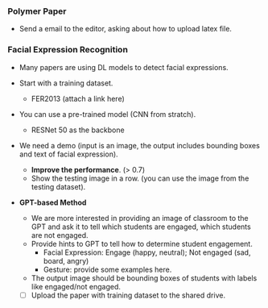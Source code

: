 ### Polymer Paper
* Send a email to the editor, asking about how to upload latex file. 

### Facial Expression Recognition

* Many papers are using DL models to detect facial expressions. 
* Start with a training dataset. 
    * FER2013 (attach a link here)
* You can use a pre-trained model (CNN from stratch).
    * RESNet 50 as the backbone
* We need a demo (input is an image, the output includes bounding boxes and text of facial expression). 
    * **Improve the performance**. (> 0.7)
    * Show the testing image in a row. (you can use the image from the testing dataset).

* **GPT-based Method**
    * We are more interested in providing an image of classroom to the GPT and ask it to tell which students are engaged, which students are not engaged. 
    * Provide hints to GPT to tell how to determine student engagement. 
        * Facial Expression: Engage (happy, neutral); Not engaged (sad, board, angry)
        * Gesture: provide some examples here. 
    * The output image should be bounding boxes of students with labels like engaged/not engaged. 
    * [ ] Upload the paper with training dataset to the shared drive.